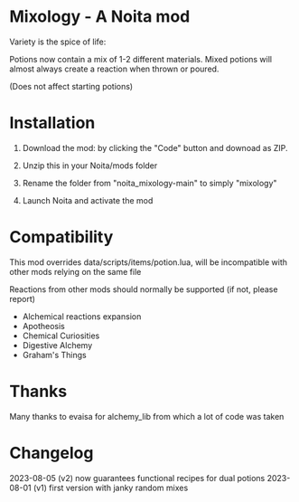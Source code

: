 # Mixology - A Noita mod

Variety is the spice of life:

Potions now contain a mix of 1-2 different materials. Mixed potions will
almost always create a reaction when thrown or poured.

(Does not affect starting potions)

# Installation

1. Download the mod: by clicking the "Code" button and downoad as ZIP.

2. Unzip this in your Noita/mods folder

3. Rename the folder from "noita_mixology-main" to simply "mixology"

4. Launch Noita and activate the mod


# Compatibility

This mod overrides data/scripts/items/potion.lua, will be incompatible with
other mods relying on the same file

Reactions from other mods should normally be supported (if not, please report)

- Alchemical reactions expansion
- Apotheosis
- Chemical Curiosities
- Digestive Alchemy
- Graham's Things

# Thanks

Many thanks to evaisa for alchemy_lib from which a lot of code was taken

# Changelog

2023-08-05 (v2) now guarantees functional recipes for dual potions
2023-08-01 (v1) first version with janky random mixes
